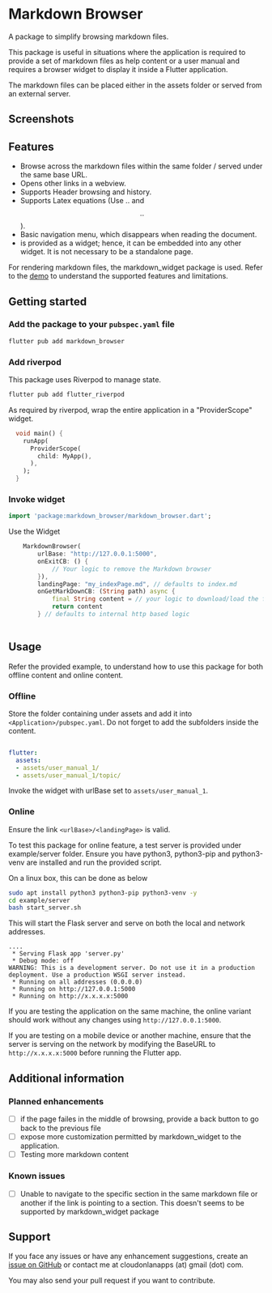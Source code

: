 # Markdown Browser

A package to simplify browsing markdown files.

This package is useful in situations where the application is required to provide a set of markdown files as help content or a user manual and requires a browser widget to display it inside a Flutter application.

The markdown files can be placed either in the assets folder or served from an external server.

## Screenshots

## Features

* Browse across the markdown files within the same folder / served under the same base URL.
* Opens other links in a webview.
* Supports Header browsing and history.
* Supports Latex equations (Use $..$ and $$..$$).
* Basic navigation menu, which disappears when reading the document.
* is provided as a widget; hence, it can be embedded into any other widget. It is not necessary to be a standalone page.

For rendering markdown files, the markdown_widget package is used. Refer to the [demo](https://asjqkkkk.github.io/markdown_widget) to understand the supported features and limitations.

## Getting started

### Add the package to your `pubspec.yaml` file

```bash
flutter pub add markdown_browser
```

### Add riverpod

This package uses Riverpod to manage state.

```bash
flutter pub add flutter_riverpod
```

As required by riverpod, wrap the entire application in a "ProviderScope" widget.

```dart
  void main() {
    runApp(
      ProviderScope(
        child: MyApp(),
      ),
    );
  }
```

### Invoke widget

```dart
import 'package:markdown_browser/markdown_browser.dart';
```

Use the Widget

```dart
    MarkdownBrowser(
        urlBase: "http://127.0.0.1:5000",
        onExitCB: () {
            // Your logic to remove the Markdown browser
        }),
        landingPage: "my_indexPage.md", // defaults to index.md
        onGetMarkDownCB: (String path) async {
            final String content = // your logic to download/load the file
            return content
        } // defaults to internal http based logic
        
```

## Usage

Refer the provided example, to understand how to use this package for both offline content and online content.

### Offline

Store the folder containing under assets and add it into `<Application>/pubspec.yaml`. Do not forget to add the subfolders inside the content.

```yaml

flutter:
  assets:
  - assets/user_manual_1/
  - assets/user_manual_1/topic/

```

Invoke the widget with urlBase set to `assets/user_manual_1`.

### Online

Ensure the link `<urlBase>/<landingPage>` is valid.

To test this package for online feature, a test server is provided under example/server folder. Ensure you have python3, python3-pip and python3-venv are installed and run the provided script.

On a linux box, this can be done as below

```bash
sudo apt install python3 python3-pip python3-venv -y
cd example/server
bash start_server.sh
```

This will start the Flask server and serve on both the local and network addresses.

```text
....
 * Serving Flask app 'server.py'
 * Debug mode: off
WARNING: This is a development server. Do not use it in a production deployment. Use a production WSGI server instead.
 * Running on all addresses (0.0.0.0)
 * Running on http://127.0.0.1:5000
 * Running on http://x.x.x.x:5000

```

If you are testing the application on the same machine, the online variant should work without any changes using `http://127.0.0.1:5000`.

If you are testing on a mobile device or another machine, ensure that the server is serving on the network by modifying the BaseURL to `http://x.x.x.x:5000` before running the Flutter app.

## Additional information

### Planned enhancements

* [ ] if the page failes in the middle of browsing, provide a back button to go back to the previous file
* [ ] expose more customization permitted by markdown_widget to the application.
* [ ] Testing more markdown content

### Known issues

* [ ]  Unable to navigate to the specific section in the same markdown file or another if the link is pointing to a section. This doesn't seems to be supported by markdown_widget package

## Support

If you face any issues or have any enhancement suggestions, create an [issue on GitHub](https://github.com/cloudonlanapps/markdown_browser/issues) or contact me at cloudonlanapps (at) gmail (dot) com.

You may also send your pull request if you want to contribute.
